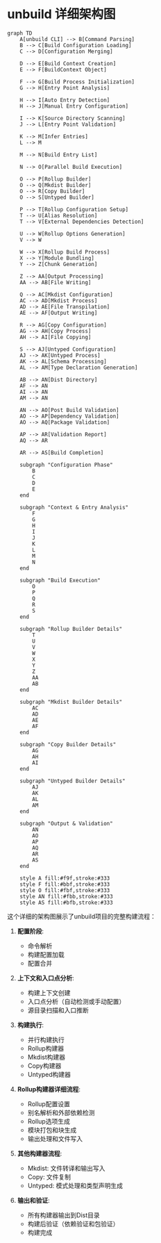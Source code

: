 # unbuild 详细架构图

```mermaid
graph TD
    A[unbuild CLI] --> B[Command Parsing]
    B --> C[Build Configuration Loading]
    C --> D[Configuration Merging]

    D --> E[Build Context Creation]
    E --> F[BuildContext Object]

    F --> G[Build Process Initialization]
    G --> H[Entry Point Analysis]

    H --> I[Auto Entry Detection]
    H --> J[Manual Entry Configuration]

    I --> K[Source Directory Scanning]
    J --> L[Entry Point Validation]

    K --> M[Infer Entries]
    L --> M

    M --> N[Build Entry List]

    N --> O[Parallel Build Execution]

    O --> P[Rollup Builder]
    O --> Q[Mkdist Builder]
    O --> R[Copy Builder]
    O --> S[Untyped Builder]

    P --> T[Rollup Configuration Setup]
    T --> U[Alias Resolution]
    T --> V[External Dependencies Detection]

    U --> W[Rollup Options Generation]
    V --> W

    W --> X[Rollup Build Process]
    X --> Y[Module Bundling]
    Y --> Z[Chunk Generation]

    Z --> AA[Output Processing]
    AA --> AB[File Writing]

    Q --> AC[Mkdist Configuration]
    AC --> AD[Mkdist Process]
    AD --> AE[File Transpilation]
    AE --> AF[Output Writing]

    R --> AG[Copy Configuration]
    AG --> AH[Copy Process]
    AH --> AI[File Copying]

    S --> AJ[Untyped Configuration]
    AJ --> AK[Untyped Process]
    AK --> AL[Schema Processing]
    AL --> AM[Type Declaration Generation]

    AB --> AN[Dist Directory]
    AF --> AN
    AI --> AN
    AM --> AN

    AN --> AO[Post Build Validation]
    AO --> AP[Dependency Validation]
    AO --> AQ[Package Validation]

    AP --> AR[Validation Report]
    AQ --> AR

    AR --> AS[Build Completion]

    subgraph "Configuration Phase"
        B
        C
        D
        E
    end

    subgraph "Context & Entry Analysis"
        F
        G
        H
        I
        J
        K
        L
        M
        N
    end

    subgraph "Build Execution"
        O
        P
        Q
        R
        S
    end

    subgraph "Rollup Builder Details"
        T
        U
        V
        W
        X
        Y
        Z
        AA
        AB
    end

    subgraph "Mkdist Builder Details"
        AC
        AD
        AE
        AF
    end

    subgraph "Copy Builder Details"
        AG
        AH
        AI
    end

    subgraph "Untyped Builder Details"
        AJ
        AK
        AL
        AM
    end

    subgraph "Output & Validation"
        AN
        AO
        AP
        AQ
        AR
        AS
    end

    style A fill:#f9f,stroke:#333
    style F fill:#bbf,stroke:#333
    style O fill:#fbf,stroke:#333
    style AN fill:#fbb,stroke:#333
    style AS fill:#bfb,stroke:#333
```

这个详细的架构图展示了unbuild项目的完整构建流程：

1. **配置阶段**:
   - 命令解析
   - 构建配置加载
   - 配置合并

2. **上下文和入口点分析**:
   - 构建上下文创建
   - 入口点分析（自动检测或手动配置）
   - 源目录扫描和入口推断

3. **构建执行**:
   - 并行构建执行
   - Rollup构建器
   - Mkdist构建器
   - Copy构建器
   - Untyped构建器

4. **Rollup构建器详细流程**:
   - Rollup配置设置
   - 别名解析和外部依赖检测
   - Rollup选项生成
   - 模块打包和块生成
   - 输出处理和文件写入

5. **其他构建器流程**:
   - Mkdist: 文件转译和输出写入
   - Copy: 文件复制
   - Untyped: 模式处理和类型声明生成

6. **输出和验证**:
   - 所有构建器输出到Dist目录
   - 构建后验证（依赖验证和包验证）
   - 构建完成
